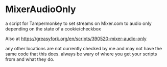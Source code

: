 # MixerAudioOnly
a script for Tampermonkey to set streams on Mixer.com to audio only depending on the state of a cookie/checkbox

Also at https://greasyfork.org/en/scripts/390520-mixer-audio-only

any other locations are not currently checked by me and may not have the same code that this does. always be wary of where you get your scripts from and what they do.
